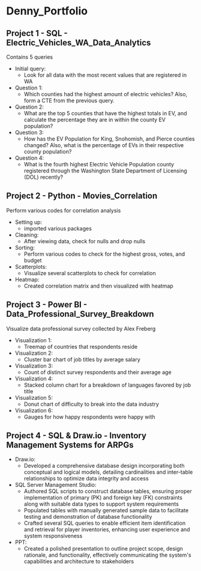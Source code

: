 # Denny_Portfolio

## Project 1 - SQL -  Electric_Vehicles_WA_Data_Analytics

Contains 5 queries

* Initial query:
    + Look for all data with the most recent values that are registered in WA
* Question 1:
    + Which counties had the highest amount of electric vehicles? Also, form a CTE from the previous query.
* Question 2:
    + What are the top 5 counties that have the highest totals in EV, and calculate the percentage they are in within the county EV population?
* Question 3:
    + How has the EV Population for King, Snohomish, and Pierce counties changed? Also, what is the percentage of EVs in their respective county population?
* Question 4:
    + What is the fourth highest Electric Vehicle Population county registered through the Washington State Department of Licensing (DOL) recently?


## Project 2 - Python -  Movies_Correlation

Perform various codes for correlation analysis

* Setting up:
    + imported various packages
* Cleaning:
    + After viewing data, check for nulls and drop nulls
* Sorting:
    + Perform various codes to check for the highest gross, votes, and budget
* Scatterplots:
    + Visualize several scatterplots to check for correlation
* Heatmap:
    + Created correlation matrix and then visualized with heatmap


## Project 3 - Power BI -  Data_Professional_Survey_Breakdown

Visualize data professional survey collected by Alex Freberg

* Visualization 1:
    + Treemap of countries that respondents reside
* Visualization 2:
    + Cluster bar chart of job titles by average salary
* Visualization 3:
    + Count of distinct survey respondents and their average age
* Visualization 4:
    + Stacked column chart for a breakdown of languages favored by job title
* Visualization 5:
    + Donut chart of difficulty to break into the data industry
* Visualization 6:
    + Gauges for how happy respondents were happy with

## Project 4 - SQL & Draw.io -  Inventory Management Systems for ARPGs

* Draw.io:
    + Developed a comprehensive database design incorporating both conceptual and logical models, detailing cardinalities and inter-table relationships to optimize data integrity and access
* SQL Server Management Studio:
    + Authored SQL scripts to construct database tables, ensuring proper implementation of primary (PK) and foreign key (FK) constraints along with suitable data types to support system requirements
    + Populated tables with manually generated sample data to facilitate testing and demonstration of database functionality
    + Crafted several SQL queries to enable efficient item identification and retrieval for player inventories, enhancing user experience and system responsiveness
 * PPT:
    + Created a polished presentation to outline project scope, design rationale, and functionality, effectively communicating the system's capabilities and architecture to stakeholders
